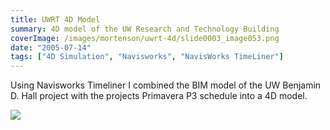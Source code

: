 ```yaml
---
title: UWRT 4D Model
summary: 4D model of the UW Research and Technology Building
coverImage: /images/mortenson/uwrt-4d/slide0003_image053.png
date: "2005-07-14"
tags: ["4D Simulation", "Navisworks", "NavisWorks TimeLiner"]
---
```


Using Navisworks Timeliner I combined the BIM model of the UW Benjamin D. Hall project with the projects Primavera P3 schedule into a 4D model.

![](/images/mortenson/uwrt-4d/slide0003_image055.jpg)

